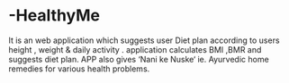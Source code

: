 # -HealthyMe
It is an web application which suggests user Diet plan according to users height , weight & daily activity . 
application calculates BMI ,BMR and suggests diet plan. 
APP also gives ‘Nani ke Nuske‘ ie. Ayurvedic home remedies for various health problems. 
